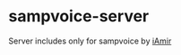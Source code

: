 # sampvoice-server
Server includes only for sampvoice by [iAmir](https://github.com/AmyrAhmady/sampvoice)
